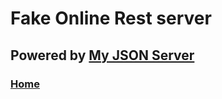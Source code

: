 # Fake Online Rest server

## Powered by [My JSON Server](https://my-json-server.typicode.com/)

### [Home](https://my-json-server.typicode.com/jeffholst/workouts-json/)
